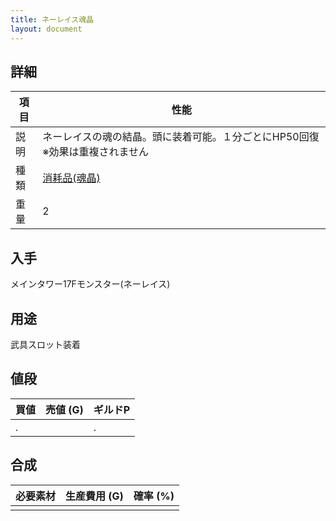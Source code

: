 ```yaml
---
title: ネーレイス魂晶
layout: document
---
```

## 詳細

|項目|性能|
|---|---|
|説明|ネーレイスの魂の結晶。頭に装着可能。１分ごとにHP50回復※効果は重複されません|
|種類|[消耗品(魂晶)](消耗品(魂晶))|
|重量|2|

## 入手

メインタワー17Fモンスター(ネーレイス)

## 用途

武具スロット装着

## 値段

|買値|売値 (G)|ギルドP|
|---|---|---|
|.||.|

## 合成

|必要素材|生産費用 (G)|確率 (%)|
|---|---|---|
||||

